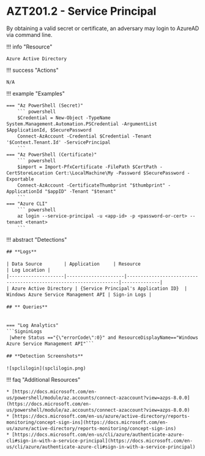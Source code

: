 # AZT201.2 - Service Principal

By obtaining a valid secret or certificate, an adversary may login to AzureAD via command line.

!!! info "Resource" 

	Azure Active Directory

!!! success "Actions"

	N/A

!!! example "Examples"

    === "Az PowerShell (Secret)"
		``` powershell
		$Credential = New-Object -TypeName System.Management.Automation.PSCredential -ArgumentList $ApplicationId, $SecurePassword
		Connect-AzAccount -Credential $Credential -Tenant '$Context.Tenant.Id' -ServicePrincipal
		```
    === "Az PowerShell (Certificate)"
		``` powershell
		$import = Import-PfxCertificate -FilePath $CertPath -CertStoreLocation Cert:\LocalMachine\My -Password $SecurePassword -Exportable
		Connect-AzAccount -CertificateThumbprint "$thumbprint" -ApplicationId "$appID" -Tenant "$tenant"
		```		
    === "Azure CLI"
		``` powershell
		az login --service-principal -u <app-id> -p <password-or-cert> --tenant <tenant>
		```		
		
!!! abstract "Detections"

	## **Logs**

	| Data Source        | Application     | Resource                                                            | Log Location |
	|--------------------|---------------------|-------------------------------------------------------------------|--------------|
	| Azure Active Directory | {Service Principal's Application ID}	 | Windows Azure Service Management API	| Sign-in Logs |
	
	## ** Queries**


	=== "Log Analytics"
	```SigninLogs 
  	 |where Status =="{\"errorCode\":0}" and ResourceDisplayName=="Windows Azure Service Management API"```

	## **Detection Screenshots**
    
	![spclilogin](spclilogin.png)

!!! faq "Additional Resources"

	* [https://docs.microsoft.com/en-us/powershell/module/az.accounts/connect-azaccount?view=azps-8.0.0](https://docs.microsoft.com/en-us/powershell/module/az.accounts/connect-azaccount?view=azps-8.0.0)
	* [https://docs.microsoft.com/en-us/azure/active-directory/reports-monitoring/concept-sign-ins](https://docs.microsoft.com/en-us/azure/active-directory/reports-monitoring/concept-sign-ins)
	* [https://docs.microsoft.com/en-us/cli/azure/authenticate-azure-cli#sign-in-with-a-service-principal](https://docs.microsoft.com/en-us/cli/azure/authenticate-azure-cli#sign-in-with-a-service-principal)
